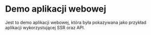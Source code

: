 # Demo aplikacji webowej

Jest to demo aplikacji webowej, która była pokazywana jako przykład aplikacji wykorzystującej SSR oraz API.
